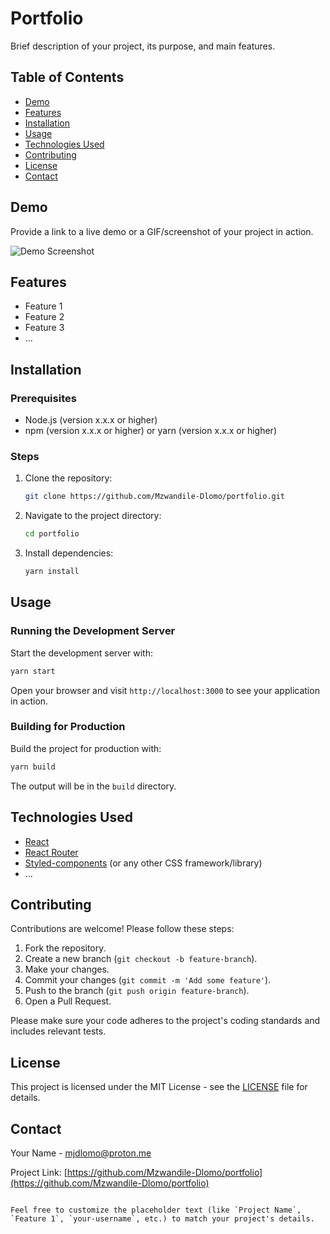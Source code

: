 
# Portfolio

Brief description of your project, its purpose, and main features.

## Table of Contents

- [Demo](#demo)
- [Features](#features)
- [Installation](#installation)
- [Usage](#usage)
- [Technologies Used](#technologies-used)
- [Contributing](#contributing)
- [License](#license)
- [Contact](#contact)

## Demo

Provide a link to a live demo or a GIF/screenshot of your project in action.

![Demo Screenshot](path/to/screenshot.png)

## Features

- Feature 1
- Feature 2
- Feature 3
- ...

## Installation

### Prerequisites

- Node.js (version x.x.x or higher)
- npm (version x.x.x or higher) or yarn (version x.x.x or higher)

### Steps

1. Clone the repository:
   ```bash
   git clone https://github.com/Mzwandile-Dlomo/portfolio.git
   ```
2. Navigate to the project directory:
   ```bash
   cd portfolio
   ```
3. Install dependencies:
   ```bash
   yarn install
   ```

## Usage

### Running the Development Server

Start the development server with:
```bash
yarn start
```
Open your browser and visit `http://localhost:3000` to see your application in action.

### Building for Production

Build the project for production with:
```bash
yarn build
```
The output will be in the `build` directory.

## Technologies Used

- [React](https://reactjs.org/)
- [React Router](https://reactrouter.com/)
- [Styled-components](https://styled-components.com/) (or any other CSS framework/library)
- ...

## Contributing

Contributions are welcome! Please follow these steps:

1. Fork the repository.
2. Create a new branch (`git checkout -b feature-branch`).
3. Make your changes.
4. Commit your changes (`git commit -m 'Add some feature'`).
5. Push to the branch (`git push origin feature-branch`).
6. Open a Pull Request.

Please make sure your code adheres to the project's coding standards and includes relevant tests.

## License

This project is licensed under the MIT License - see the [LICENSE](LICENSE) file for details.

## Contact

Your Name - [mjdlomo@proton.me](mailto:mjdlomo@proton.me)

Project Link: [https://github.com/Mzwandile-Dlomo/portfolio](https://github.com/Mzwandile-Dlomo/portfolio)
```

Feel free to customize the placeholder text (like `Project Name`, `Feature 1`, `your-username`, etc.) to match your project's details.
